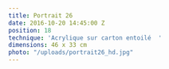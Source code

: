 ```yaml
---
title: Portrait 26
date: 2016-10-20 14:45:00 Z
position: 18
technique: 'Acrylique sur carton entoilé  '
dimensions: 46 x 33 cm
photo: "/uploads/portrait26_hd.jpg"
---
```


